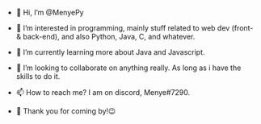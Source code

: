 - 👋 Hi, I’m @MenyePy
- 👀 I’m interested in programming, mainly stuff related to web dev (front- & back-end), and also Python, Java, C, and whatever.
- 🌱 I’m currently learning more about Java and Javascript.
- 💞️ I’m looking to collaborate on anything really. As long as i have the skills to do it.
- 📫 How to reach me? I am on discord, Menye#7290.

- 💖 Thank you for coming by!😉

<!---
MenyePy/MenyePy is a ✨ special ✨ repository because its `README.md` (this file) appears on your GitHub profile.
You can click the Preview link to take a look at your changes.
--->

